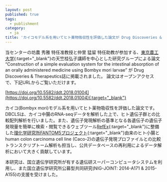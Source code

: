 ```yaml
---
layout: post
published: true
tags:
  - publishment
category:
  - ja
title: 'カイコモデル系を用いてヒト薬物吸収性を評価した論文が Drug Discoveries & Therapeutics誌に掲載されました'
---
```

当センターの坊農 秀雅 特任准教授と仲里 猛留 特任助教が参加する、[東京農工大学](http://www.tuat.ac.jp/){:target="_blank"}の天竺桂弘子講師を中心とした研究グループによる論文 “Construction of a simple evaluation system for the intestinal absorption of an orally administered medicine using Bombyx mori larvae” が Drug Discoveries & Therapeutics誌に掲載されました。
論文はオープンアクセスで、下記URLからご覧いただけます。

[https://doi.org/10.5582/ddt.2018.01004](https://doi.org/10.5582/ddt.2018.01004){:target="_blank"}
 
カイコ(Bombyx mori)モデル系を用いてヒト薬物吸収性を評価した論文です。DBCLSは、カイコ中腸のRNA-seqデータを解析した上で、ヒト遺伝子群との比較配列解析を行いました。また、遺伝子発現解析の基準となる各遺伝子の遺伝子発現量を簡単に検索・閲覧できるウェブツール[RefEx](http://refex.dbcls.jp/){:target="_blank"}に整備した[理化学研究所FANTOM5プロジェクト](http://fantom.gsc.riken.jp/5/){:target="_blank"}由来のヒト小腸とhuman colon carcinoma cell line (Caco-2)の遺伝子発現プロファイルとの比較トランスクリプトーム解析も担当し、公共データベースの再利用によるデータ解析において大きく貢献しています。
 
本研究は、国立遺伝学研究所が有する遺伝研スーパーコンピュータシステムを利用し、また国立遺伝学研究所公募型共同研究(NIG-JOINT: 2014-A171 & 2015-A155)の支援を受けました。